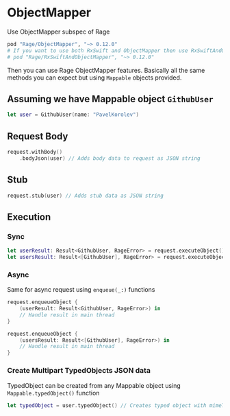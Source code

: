 ObjectMapper
=============================
Use ObjectMapper subspec of Rage
```ruby
pod "Rage/ObjectMapper", "~> 0.12.0"
# If you want to use both RxSwift and ObjectMapper then use RxSwiftAndObjectMapper subspec
# pod "Rage/RxSwiftAndObjectMapper", "~> 0.12.0"
```

Then you can use Rage ObjectMapper features. Basically all the same methods you can expect but using `Mappable` objects provided.

## Assuming we have Mappable object `GithubUser` ##
```swift
let user = GithubUser(name: "PavelKorolev")
```

## Request Body ##
```swift
request.withBody()
    .bodyJson(user) // Adds body data to request as JSON string
```

## Stub ##
```swift
request.stub(user) // Adds stub data as JSON string
```

## Execution ##
### Sync ###
```swift
let userResult: Result<GithubUser, RageError> = request.executeObject() // Parse response from JSON string to GithubUser model
let usersResult: Result<[GithubUser], RageError> = request.executeObject() // Works for arrays too
```

### Async ###
Same for async request using `enqueue(_:)` functions
```swift
request.enqueueObject {
    (userResult: Result<GithubUser, RageError>) in
    // Handle result in main thread
}

request.enqueueObject {
    (usersResult: Result<[GithubUser], RageError>) in
    // Handle result in main thread
}
```

### Create Multipart TypedObjects JSON data ###
TypedObject can be created from any Mappable object using `Mappable.typedObject()` function
```swift
let typedObject = user.typedObject() // Creates typed object with mimeType application/json and Data of JSON string serialized with ObjectMapper
```
